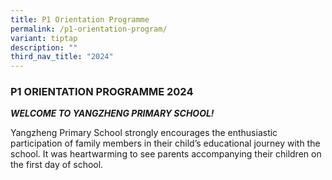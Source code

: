 ```yaml
---
title: P1 Orientation Programme
permalink: /p1-orientation-program/
variant: tiptap
description: ""
third_nav_title: "2024"
---
```

<h3><strong>P1 ORIENTATION PROGRAMME 2024</strong></h3>
<p><strong><em>WELCOME TO YANGZHENG PRIMARY SCHOOL!</em></strong>
</p>
<p>Yangzheng Primary School strongly encourages the enthusiastic participation
of family members in their child’s educational journey with the school.
It was heartwarming to see parents accompanying their children on the first
day of school.</p>
<p></p>
<p></p>
<p></p>
